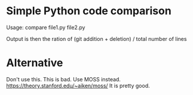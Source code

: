 # Simple Python code comparison


Usage:
    compare file1.py file2.py

Output is then the ration of (git addition + deletion) / total number of lines

# Alternative

Don't use this. This is bad. Use MOSS instead. https://theory.stanford.edu/~aiken/moss/ It is pretty good.



